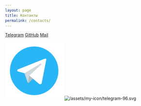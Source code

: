 ```yaml
---
layout: page
title: Контакты
permalink: /contacts/
---
```


[Telegram](https://t.me/etkr4k)
[GitHub](https://github.com/etkr4k)
[Mail](mailto:etkr4k@chillpad.club)

![](/assets/my-icon/telegram-96.svg)
![/assets/my-icon/telegram-96.svg](https://t.me/etkr4k)